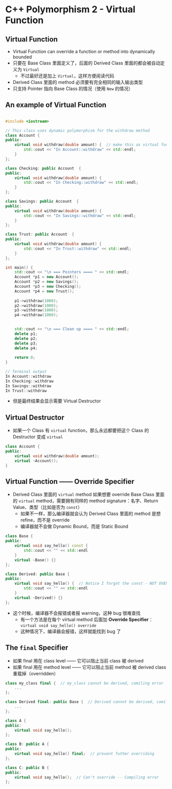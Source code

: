  # C++ Polymorphism 2 - Virtual Function

## Virtual Function

+ Virtual Function can override a function or method into dynamically bounded
+ 只要在 Base Class 里面定义了，后面的 Derived Class 里面的都会被自动定义为 `Virtual`
	+ 不过最好还是加上 `Virtual`，这样方便阅读代码
+ Derived Class 里面的 method 必须要有完全相同的输入输出类型
+ 只支持 Pointer 指向 Base Class 的情况（使用 `New` 的情况）

## An example of Virtual Function

```c++

#include <iostream>

// This class uses dynamic polymorphism for the withdraw method
class Account {
public:
    virtual void withdraw(double amount) {  // make this as virtual function
        std::cout << "In Account::withdraw" << std::endl;
    }
};

class Checking: public Account  {
public:
    virtual void withdraw(double amount) {
        std::cout << "In Checking::withdraw" << std::endl;
    }
};

class Savings: public Account  {
public:
    virtual void withdraw(double amount) {
        std::cout << "In Savings::withdraw" << std::endl;
    }
};

class Trust: public Account  {
public:
    virtual void withdraw(double amount) {
        std::cout << "In Trust::withdraw" << std::endl;
    }
};

int main() {
    std::cout << "\n === Pointers ==== " << std::endl;
    Account *p1 = new Account();
    Account *p2 = new Savings();
    Account *p3 = new Checking();
    Account *p4 = new Trust();
    
    p1->withdraw(1000);
    p2->withdraw(1000);
    p3->withdraw(1000);
    p4->withdraw(1000);
    

    std::cout << "\n === Clean up ==== " << std::endl;
    delete p1;
    delete p2;
    delete p3;
    delete p4;
        
    return 0;
}

// Terminal output
In Account::withdraw
In Checking::withdraw
In Savings::withdraw
In Trust::withdraw
```

+ 但是最终结果会显示需要 Virtual Destructor

## Virtual Destructor

+ 如果一个 Class 有 `virtual` function，那么永远都要把这个 Class 的 Destructor 变成 `virtual`

```c++
class Account {
public:
	virtual void withdraw(double amount);
	virtual ~Account();
}
```

## Virtual Function —— Override Specifier

+ Derived Class 里面的 `virtual` method 如果想要 override Base Class 里面的 `virtual` method，需要拥有同样的 method signature：名字、Return Value、类型（比如是否为 `const`）
  + 如果不一样，那么编译器就会认为 Derived Class 里面的 method 是想 refine，而不是 override
  + 编译器就不会做 Dynamic Bound，而是 Static Bound

```c++
class Base {
public:
	virtual void say_hello() const {
		std::cout << "" << std::endl
	}
	virtual ~Base() {}
};

class Derived: public Base {
public:
	virtual void say_hello() {  // Notice I forgot the const - NOT OVERRIDING
		std::cout << "" << std::endl
	}
	virtual ~Derived() {}
};
```

+ 这个时候，编译器不会报错或者报 warning，这种 bug 很难查找
  + 有一个方法是在每个 virtual method 后面加 **Override Specifier**：`virtual void say_hello() override`
  + 这种情况下，编译器会报错，这样就能找到 bug 了

## The `final` Specifier

+ 如果 final 用在 class level —— 它可以阻止当前 class 被 derived
+ 如果 final 用在 method level —— 它可以阻止当前 method 被 derived class 重载掉（overridden）

```c++
class my_class final {  // my_class cannot be derived, comiling error
	...
};

class Derived final: public Base {  // Derived cannot be derived, comiling error
	...
};
```

```c++
class A {
public:
	virtual void say_hello();
};

class B: public A {
public:
	virtual void say_hello() final;  // prevent futher overriding
};

class C: public B {
public:
	virtual void say_hello();  // Can't override -- Compiling error
};
```

